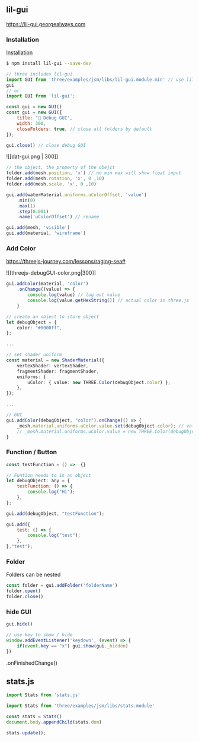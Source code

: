 
## lil-gui

  https://lil-gui.georgealways.com

### Installation

[Installation](https://lil-gui.georgealways.com/#Guide#Installation)

```sh
$ npm install lil-gui --save-dev
```

```JavaScript
// three includes lil-gui
import GUI from 'three/examples/jsm/libs/lil-gui.module.min' // use lil-
gui
// or
import GUI from 'lil-gui';
```

```JavaScript
const gui = new GUI()
const gui = new GUI({ 
	title: "🐞 Debug GUI", 
	width: 300,
	closeFolders: true, // close all folders by default
});

gui.close() // close debug GUI
```

![[dat-gui.png | 300]]

```JavaScript
// the object, the property of the obejct
folder.add(mesh.position, 'x') // no min max will show float input
folder.add(mesh.rotation, 'x', 0 ,10)
folder.add(mesh.scale, 'x', 0 ,10)

gui.add(waterMaterial.uniforms.uColorOffset, 'value')
	.min(0)
	.max(1)
	.step(0.001)
	.name('uColorOffset') // rename

gui.add(mesh, 'visible')
gui.add(material, 'wireframe')
```

### Add Color

https://threejs-journey.com/lessons/raging-sea#

![[threejs-debugGUI-color.png|300]]

```js
gui.addColor(material, 'color')
	.onChange((value) => {
		console.log(value) // log out value
		console.log(value.getHexString()) // actual color in three.js
	}
```


``` ts
// create an object to store object
let debugObject = {
	color: "#0000ff",
};

...

// set shader uniform
const material = new ShaderMaterial({
	vertexShader: vertexShader,
	fragmentShader: fragmentShader,
	uniforms: {
		uColor: { value: new THREE.Color(debugObject.color) },
	},
});

...

// GUI
gui.addColor(debugObject, "color").onChange(() => {
	_mesh.material.uniforms.uColor.value.set(debugObject.color); // value is color, use .set()
	// _mesh.material.uniforms.uColor.value = new THREE.Color(debugObject.color);
}

```

### Function / Button

``` js
const testFunction = () =>  {}

// Funtion needs to in an object
let debugObject: any = {
	testFunction: () => {
		console.log("Hi");
	},
};

gui.add(debugObject, "testFunction");

gui.add({
	test: () => {
		console.log("test");
	},
},"test");
```

### Folder
Folders can be nested
```js
const folder = gui.addFolder('folderName')
folder.open()
folder.close()
```

### hide GUI
```js
gui.hide()

// use key to show / hide
window.addEventListener('keydown', (event) => {
	if(event.key == "x") gui.show(gui._hidden)
})
```

.onFinishedChange()

## stats.js

```js
import Stats from 'stats.js'

import Stats from 'three/examples/jsm/libs/stats.module'
```

```JavaScript
const stats = Stats()
document.body.appendChild(stats.dom)

stats.update();
```

